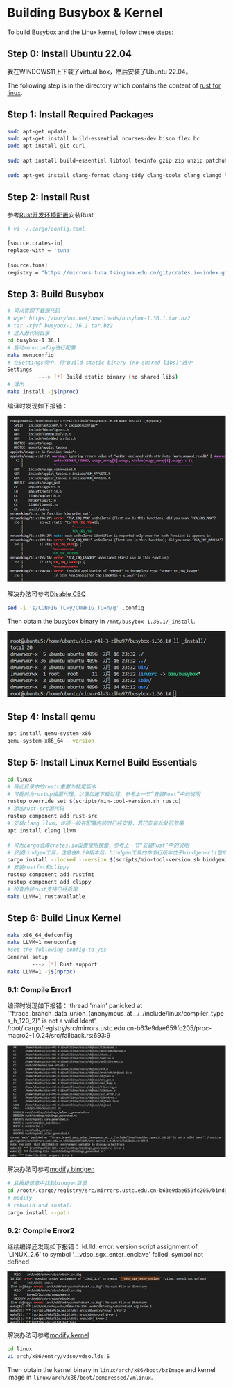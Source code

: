 # Building Busybox & Kernel

To build Busybox and the Linux kernel, follow these steps:

## Step 0: Install Ubuntu 22.04

我在WINDOWS11上下载了virtual box，然后安装了Ubuntu 22.04。

The following step is in the directory which contains the content of [rust for linux](https://github.com/cicvedu/cicv-r4l-3-zihu97).

## Step 1: Install Required Packages

```bash
sudo apt-get update
sudo apt-get install build-essential ncurses-dev bison flex bc
sudo apt install git curl

sudo apt install build-essential libtool texinfo gzip zip unzip patchutils cmake ninja-build automake bison flex gperf grep sed gawk bc zlib1g-dev libexpat1-dev libmpc-dev libncurses-dev libglib2.0-dev libfdt-dev libpixman-1-dev libelf-dev libssl-dev

sudo apt-get install clang-format clang-tidy clang-tools clang clangd libc++-dev libc++1 libc++abi-dev libc++abi1 libclang-dev libclang1 liblldb-dev libllvm-ocaml-dev libomp-dev libomp5 lld lldb llvm python3-clang
```

## Step 2: Install Rust

参考[Rust开发环境配置](https://rcore-os.cn/arceos-tutorial-book/ch01-02.html)安装Rust

```bash
# vi ~/.cargo/config.toml

[source.crates-io]
replace-with = 'tuna'

[source.tuna]
registry = "https://mirrors.tuna.tsinghua.edu.cn/git/crates.io-index.git"
```

## Step 3: Build Busybox

```bash
# 可从官网下载源代码
# wget https://busybox.net/downloads/busybox-1.36.1.tar.bz2
# tar -xjvf busybox-1.36.1.tar.bz2
# 进入源代码目录
cd busybox-1.36.1
# 启动menuconfig进行配置
make menuconfig
# 在Settings项中，将"Build static binary (no shared libs)"选中
Settings
          ---> [*] Build static binary (no shared libs)
# 退出
make install -j$(nproc)
```

编译时发现如下报错：

![alt text](images/1.png)

解决办法可参考[Disable CBQ](https://www.reddit.com/r/linuxquestions/comments/1cizfpo/id_like_some_help_with_this_youtube_guide/)

```bash
sed -i 's/CONFIG_TC=y/CONFIG_TC=n/g' .config
```

Then obtain the busybox binary in `/mnt/busybox-1.36.1/_install`.

![alt text](images/2.png)

## Step 4: Install qemu

```bash
apt install qemu-system-x86
qemu-system-x86_64 --version
```

## Step 5: Install Linux Kernel Build Essentials

```bash
cd linux
# 将此目录中的rustc重置为特定版本
# 可提前为rustup设置代理，以便加速下载过程，参考上一节“安装Rust”中的说明
rustup override set $(scripts/min-tool-version.sh rustc)
# 添加rust-src源代码
rustup component add rust-src
# 安装clang llvm，该项一般在配置内核时已经安装，若已安装此处可忽略
apt install clang llvm

# 可为cargo仓库crates.io设置使用镜像，参考上一节“安装Rust”中的说明
# 安装bindgen工具，注意在0.60版本后，bindgen工具的命令行版本位于bindgen-cli包中
cargo install --locked --version $(scripts/min-tool-version.sh bindgen) bindgen
# 安装rustfmt和clippy
rustup component add rustfmt
rustup component add clippy
# 检查内核rust支持已经启用
make LLVM=1 rustavailable
```

## Step 6: Build Linux Kernel

```bash
make x86_64_defconfig
make LLVM=1 menuconfig
#set the following config to yes
General setup
        ---> [*] Rust support
make LLVM=1 -j$(nproc)
```

### 6.1: Compile Error1

编译时发现如下报错：
thread 'main' panicked at '"ftrace_branch_data_union_(anonymous_at__/_/include/linux/compiler_types_h_120_2)" is not a valid Ident', /root/.cargo/registry/src/mirrors.ustc.edu.cn-b63e9dae659fc205/proc-macro2-1.0.24/src/fallback.rs:693:9

![alt text](images/3.png)

解决办法可参考[modify bindgen](https://github.com/rust-lang/rust-bindgen/pull/2316)

```bash
# 从报错信息中找到bindgen目录
cd /root/.cargo/registry/src/mirrors.ustc.edu.cn-b63e9dae659fc205/bindgen-0.56.0/
# modify
# rebuild and install
cargo install --path .
```

### 6.2: Compile Error2

继续编译还发现如下报错：
ld.lld: error: version script assignment of 'LINUX_2.6' to symbol '__vdso_sgx_enter_enclave' failed: symbol not defined

![alt text](images/4.png)

解决办法可参考[modify kernel](https://lkml.org/lkml/2022/11/8/1236)

```bash
cd linux
vi arch/x86/entry/vdso/vdso.lds.S
```

Then obtain the kernel binary in `linux/arch/x86/boot/bzImage` and kernel image in `linux/arch/x86/boot/compressed/vmlinux`.
